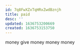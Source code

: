 ```yaml
---
id: 7q8FwXZxTqHRxZwdBznjh
title: paid
desc: ''
updated: 1636753200669
created: 1636753153750
---
```





money give money money money
